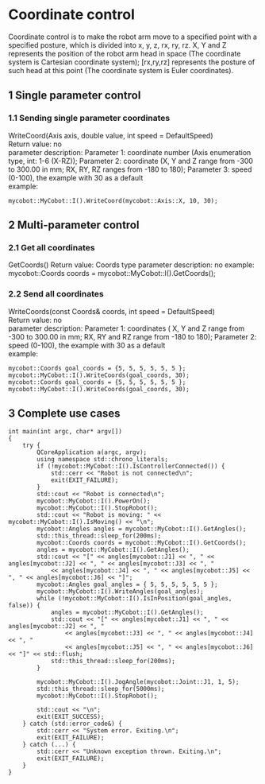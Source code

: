 # Coordinate control
Coordinate control is to make the robot arm move to a specified point with a specified posture, which is divided into x, y, z, rx, ry, rz. X, Y and Z represents the position of the robot arm head in space (The coordinate system is Cartesian coordinate system); [rx,ry,rz] represents the posture of such head at this point (The coordinate system is Euler coordinates). 
## 1 Single parameter control 
### 1.1 Sending single parameter coordinates
WriteCoord(Axis axis, double value, int speed = DefaultSpeed)<br> 
Return value: no<br>
parameter description: Parameter 1: coordinate number (Axis enumeration type, int: 1-6 (X-RZ)); Parameter 2: coordinate (X, Y and Z range from -300 to 300.00 in mm; RX, RY, RZ ranges from -180 to 180); Parameter 3: speed (0-100), the example with 30 as a default<br> 
example:<br>

	mycobot::MyCobot::I().WriteCoord(mycobot::Axis::X, 10, 30);
## 2 Multi-parameter control 
### 2.1 Get all coordinates 
GetCoords() Return value: Coords type parameter description: no example: mycobot::Coords coords = mycobot::MyCobot::I().GetCoords(); 
### 2.2 Send all coordinates 
WriteCoords(const Coords& coords, int speed = DefaultSpeed)<br>
Return value: no<br>
parameter description: Parameter 1: coordinates ( X, Y and Z range from -300 to 300.00 in mm; RX, RY and RZ range from -180 to 180); Parameter 2: speed (0-100), the example with 30 as a default<br>
example:<br>

	mycobot::Coords goal_coords = {5, 5, 5, 5, 5, 5 };
	mycobot::MyCobot::I().WriteCoords(goal_coords, 30);
	mycobot::Coords goal_coords = {5, 5, 5, 5, 5, 5 };
	mycobot::MyCobot::I().WriteCoords(goal_coords, 30);
## 3 Complete use cases

	int main(int argc, char* argv[])
	{
		try {
			QCoreApplication a(argc, argv);
			using namespace std::chrono_literals;
			if (!mycobot::MyCobot::I().IsControllerConnected()) {
				std::cerr << "Robot is not connected\n";
				exit(EXIT_FAILURE);
			}
			std::cout << "Robot is connected\n";
			mycobot::MyCobot::I().PowerOn();
			mycobot::MyCobot::I().StopRobot();
			std::cout << "Robot is moving: " << mycobot::MyCobot::I().IsMoving() << "\n";
			mycobot::Angles angles = mycobot::MyCobot::I().GetAngles();
			std::this_thread::sleep_for(200ms);
			mycobot::Coords coords = mycobot::MyCobot::I().GetCoords();
			angles = mycobot::MyCobot::I().GetAngles();
			std::cout << "[" << angles[mycobot::J1] << ", " << angles[mycobot::J2] << ", " << angles[mycobot::J3] << ", "
				<< angles[mycobot::J4] << ", " << angles[mycobot::J5] << ", " << angles[mycobot::J6] << "]";
			mycobot::Angles goal_angles = { 5, 5, 5, 5, 5, 5 };
			mycobot::MyCobot::I().WriteAngles(goal_angles);
			while (!mycobot::MyCobot::I().IsInPosition(goal_angles, false)) {
				angles = mycobot::MyCobot::I().GetAngles();
				std::cout << "[" << angles[mycobot::J1] << ", " << angles[mycobot::J2] << ", "
					<< angles[mycobot::J3] << ", " << angles[mycobot::J4] << ", "
					<< angles[mycobot::J5] << ", " << angles[mycobot::J6] << "]" << std::flush;
				std::this_thread::sleep_for(200ms);
			}
		
			mycobot::MyCobot::I().JogAngle(mycobot::Joint::J1, 1, 5);
			std::this_thread::sleep_for(5000ms);
			mycobot::MyCobot::I().StopRobot();
		
			std::cout << "\n";
			exit(EXIT_SUCCESS);
		} catch (std::error_code&) {
			std::cerr << "System error. Exiting.\n";
			exit(EXIT_FAILURE);
		} catch (...) {
			std::cerr << "Unknown exception thrown. Exiting.\n";
			exit(EXIT_FAILURE);
		}
	}

